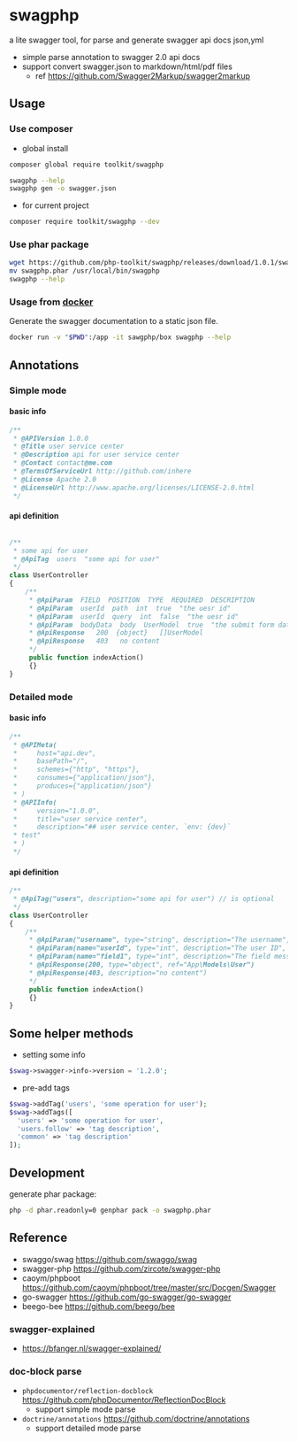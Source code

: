 # swagphp

a lite swagger tool, for parse and generate swagger api docs json,yml

- simple parse annotation to swagger 2.0 api docs
- support convert swagger.json to markdown/html/pdf files
  - ref https://github.com/Swagger2Markup/swagger2markup

## Usage

### Use composer

- global install

```bash
composer global require toolkit/swagphp 
```

```bash
swagphp --help
swagphp gen -o swagger.json
```

- for current project

```bash
composer require toolkit/swagphp --dev
```

### Use phar package

```bash
wget https://github.com/php-toolkit/swagphp/releases/download/1.0.1/swagphp.phar
mv swagphp.phar /usr/local/bin/swagphp
swagphp --help
```

### Usage from [docker](https://docker.com)

Generate the swagger documentation to a static json file.

```bash
docker run -v "$PWD":/app -it sawgphp/box swagphp --help
```

## Annotations

### Simple mode

#### basic info

```php
/**
 * @APIVersion 1.0.0
 * @Title user service center
 * @Description api for user service center
 * @Contact contact@me.com
 * @TermsOfServiceUrl http://github.com/inhere
 * @License Apache 2.0
 * @LicenseUrl http://www.apache.org/licenses/LICENSE-2.0.html
 */
```

#### api definition

```php

/**
 * some api for user
 * @ApiTag  users  "some api for user"
 */
class UserController 
{
    /**
     * @ApiParam  FIELD  POSITION  TYPE  REQUIRED  DESCRIPTION
     * @ApiParam  userId  path  int  true  "the uesr id"
     * @ApiParam  userId  query  int  false  "the uesr id"
     * @ApiParam  bodyData  body  UserModel  true  "the submit form data"
     * @ApiResponse   200  {object}   []UserModel
     * @ApiResponse   403   no content
     */
     public function indexAction() 
     {}
}
```

### Detailed mode

#### basic info

```php
/**
 * @APIMeta(
 *     host="api.dev",
 *     basePath="/",
 *     schemes={"http", "https"},
 *     consumes={"application/json"},
 *     produces={"application/json"}
 * )
 * @APIInfo(
 *     version="1.0.0",
 *     title="user service center",
 *     description="## user service center, `env: {dev}`
 * test"
 * )
 */
```

#### api definition

```php
/**
 * @ApiTag("users", description="some api for user") // is optional
 */
class UserController 
{
    /**
     * @ApiParam("username", type="string", description="The username", in="header")
     * @ApiParam(name="userId", type="int", description="The user ID", in="path", required=true)
     * @ApiParam(name="field1", type="int", description="The field message", in="query")
     * @ApiResponse(200, type="object", ref="App\Models\User")
     * @ApiResponse(403, description="no content")
     */
     public function indexAction() 
     {}
}
```

## Some helper methods

- setting some info 

```php
$swag->swagger->info->version = '1.2.0';
```

- pre-add tags

```php
$swag->addTag('users', 'some operation for user');
$swag->addTags([
  'users' => 'some operation for user', 
  'users.follow' => 'tag description', 
  'common' => 'tag description'
]);
```

## Development

generate phar package:

```bash
php -d phar.readonly=0 genphar pack -o swagphp.phar
```

## Reference

- swaggo/swag https://github.com/swaggo/swag
- swagger-php https://github.com/zircote/swagger-php
- caoym/phpboot https://github.com/caoym/phpboot/tree/master/src/Docgen/Swagger
- go-swagger https://github.com/go-swagger/go-swagger
- beego-bee https://github.com/beego/bee

### swagger-explained

- https://bfanger.nl/swagger-explained/

### doc-block parse

- `phpdocumentor/reflection-docblock` https://github.com/phpDocumentor/ReflectionDocBlock
  - support simple mode parse
- `doctrine/annotations` https://github.com/doctrine/annotations
  - support detailed mode parse

